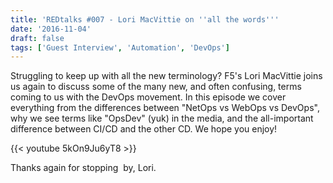 ```yaml
---
title: 'REDtalks #007 - Lori MacVittie on ''all the words'''
date: '2016-11-04'
draft: false
tags: ['Guest Interview', 'Automation', 'DevOps']
---
```


Struggling to keep up with all the new terminology? F5's Lori MacVittie joins us again to discuss some of the many new, and often confusing, terms coming to us with the DevOps movement. In this episode we cover everything from the differences between "NetOps vs WebOps vs DevOps", why we see terms like "OpsDev" (yuk) in the media, and the all-important difference between CI/CD and the other CD. We hope you enjoy!

{{< youtube 5kOn9Ju6yT8 >}}

Thanks again for stopping  by, Lori.